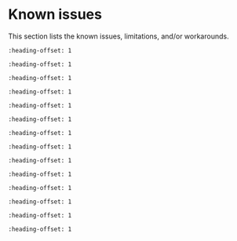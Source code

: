 # Known issues

This section lists the known issues, limitations, and/or workarounds.

```{include} ../../../../release/known_issues/new_project_wizard_compile_failure.md
:heading-offset: 1
```

```{include} ../../../../release/known_issues/cmsis_pack_new_project_compile_failure.md
:heading-offset: 1
```

```{include} ../../../../release/known_issues/low_speed.md
:heading-offset: 1
```

```{include} ../../../../release/known_issues/iar_cannot_debug_ram_application_with_j-link.md
:heading-offset: 1
```

```{include} ../../../../release/known_issues/dsp_rtp_demo_failure.md
:heading-offset: 1
```


```{include} ../../../../release/known_issues/cannot_add_sdk_components_into_freertos_projects.md
:heading-offset: 1
```

```{include} ../../../../release/known_issues/lwip_httpssrv_ota_wifi_example_fails_to_accept_the.md
:heading-offset: 1
```

```{include} ../../../../release/known_issues/board_may_reset_itself_when_running_sd_card_relate.md
:heading-offset: 1
```


```{include} ../../../../release/known_issues/log_output.md
:heading-offset: 1
```

```{include} ../../../../release/known_issues/le_encryption_failure_causes_connection_to_fail.md
:heading-offset: 1
```

```{include} ../../../../release/known_issues/connection_disconnects_with_75_ms_connection_inter.md
:heading-offset: 1
```

```{include} ../../../../release/known_issues/a2dp_sink_demo_noise_may_occur_when_phone_plays_mu.md
:heading-offset: 1
```

```{include} ../../../../release/known_issues/wireless_edgefast_bluetooth_pal.md
:heading-offset: 1
```

```{include} ../../../../release/known_issues/examples_hello_world_ns_secure_faults_ns_and_secure_faults_trdc_ns_have_incorrect_library_path_in_gui_projects.md
:heading-offset: 1
```